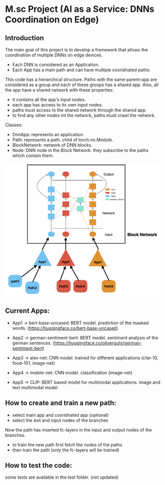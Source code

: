 # M.sc Project (AI as a Service: DNNs Coordination on Edge)

## Introduction

The main goal of this project is to develop a framework that allows the coordination of multiple DNNs on edge devices.

* Each DNN is considered as an Application.
* Each App has a main path and can have multiple cooridnated paths.

This code has a hierarchical structure. Paths with the same parent-app are considered as a group and each of these 
groups has a shared app.
Also, all the app have a shared network with these properties:
* it contains all the app's input nodes.
* each app has access to its own input nodes.
* paths must access to the shared network through the shared app.
* to find any other nodes int the network, paths must crawl the network.


Classes:

* DnnApp: represents an application.
* Path: represents a path. child of torch.nn.Module.
* BlockNetwork: network of DNN blocks.
* Node: DNN node in the Block Network. they subscribe to the paths which contain them.


![fig1](./images/topo.png)

## Current Apps:


* App1 -> bert-base-uncased: BERT model. prediction of the masked words. 
(https://huggingface.co/bert-base-uncased)

* App2 -> german-sentiment-bert: BERT model. sentiment analysis of the german sentences. 
(https://huggingface.co/oliverguhr/german-sentiment-bert)

* App3 -> alex-net: CNN model. trained for different applications (cfar-10, food-101, image-net)

* App4 -> mobile-net: CNN model. classification (image-net)

* App5 -> CLIP: BERT based model for multimodal applications. image and text multimodal model

## How to create and train a new path:

* select main app and cooridnated app (optional)
* select the exit and input nodes of the branches

Now the path has inserted fc-layers in the input and output nodes of the branches.

* to train the new path first fetch the nodes of the paths
* then train the path (only the fc-layers will be trained) 


## How to test the code:

some tests are available in the test folder. (not updated)

